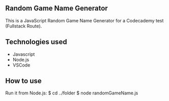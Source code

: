 ## Random Game Name Generator
This is a JavaScript Random Game Name Generator for a Codecademy test (Fullstack Route).

## Technologies used
* Javascript
* Node.js
* VSCode

## How to use
Run it from Node.js:
$ cd ../folder
$ node randomGameName.js


